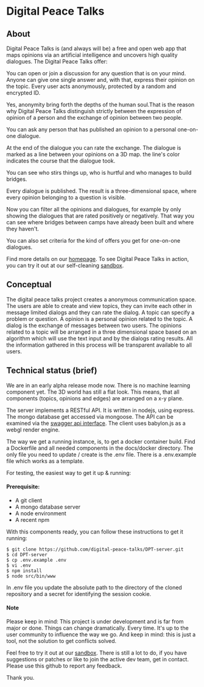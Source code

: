 # Digital Peace Talks

## About

Digital Peace Talks is (and always will be) a free and open web app that maps opinions via an artificial intelligence and uncovers high quality dialogues. The Digital Peace Talks offer:

You can open or join a discussion for any question that is on your mind. Anyone can give one single answer and, with that, express their opinion on the topic. Every user acts anonymously, protected by a random and encrypted ID.

Yes, anonymity bring forth the depths of the human soul.That is the reason why Digital Peace Talks distinguish strictly between the expression of opinion of a person and the exchange of opinion between two people.

You can ask any person that has published an opinion to a personal one-on-one dialogue.

At the end of the dialogue you can rate the exchange. The dialogue is marked as a line between your opinions on a 3D map. the line's color indicates the course that the dialogue took.

You can see who stirs things up, who is hurtful and who manages to build bridges.

Every dialogue is published. The result is a three-dimensional space, where every opinion belonging to a question is visible.

Now you can filter all the opinions and dialogues, for example by only showing the dialogues that are rated positively or negatively. That way you can see where bridges between camps have already been built and where they haven't.

You can also set criteria for the kind of offers you get for one-on-one dialogues.

Find more details on our [homepage](https://www.digitalpeacetalks.com). To see Digital Peace Talks in action, you can try it out at our self-cleaning [sandbox](https://sandbox.dpt.world/).

## Conceptual

The digital peace talks project creates a anonymous communication space. The users are able to create and view topics, they can invite each other in message limited dialogs and they can rate the dialog. A topic can specify a problem or question. A opinion is a personal opinion related to the topic. A dialog is the exchange of messages between two users. The opinions related to a topic will be arranged in a three dimensional space based on an algorithm which will use the text input and by the dialogs rating results. All the information gathered in this process will be transparent available to all users.

## Technical status (brief)

We are in an early alpha release mode now. There is no machine learning component yet. The 3D world has still a flat look. This means, that all components (topics, opinions and edges) are arranged on a x-y plane.

The server implements a RESTful API. It is written in nodejs, using express. The mongo database get accessed via mongoose. The API can be examined via the [swagger api interface](http://dpt.world:2088/). The client uses babylon.js as a webgl render engine.

The way we get a running instance, is, to get a docker container build. Find a Dockerfile and all needed components in the docs/docker directory. The only file you need to update / create is the .env file. There is a .env.example file which works as a template.

For testing, the easiest way to get it up & running:

#### Prerequisite:
   * A git client
   * A mongo database server
   * A node environment
   * A recent npm

With this components ready, you can follow these instructions to get it running:

```shell
$ git clone https://github.com/digital-peace-talks/DPT-server.git
$ cd DPT-server
$ cp .env.example .env
$ vi .env
$ npm install
$ node src/bin/www
```
In .env file you update the absolute path to the directory of the cloned repository and a secret for identifying the session cookie.

#### Note

Please keep in mind: This project is under development and is far from major or done. Things can change dramatically. Every time. It's up to the user community to influence the way we go. And keep in mind: this is just a tool, not the solution to get conflicts solved.

Feel free to try it out at our [sandbox](https://sandbox.dpt.world/). There is still a lot to do, if you have suggestions or patches or like to join the active dev team, get in contact. Please use this github to report any feedback.

Thank you.
